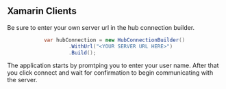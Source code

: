 ## Xamarin Clients

Be sure to enter your own server url in the hub connection builder.

```csharp
            var hubConnection = new HubConnectionBuilder()
                    .WithUrl("<YOUR SERVER URL HERE>")
                    .Build();
```

The application starts by promtping you to enter your user name. 
After that you click connect and wait for confirmation to begin communicating with the server.

